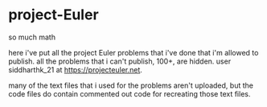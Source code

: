 # project-Euler
so much math

here i've put all the project Euler problems that i've done that i'm allowed to publish. all the problems that i can't publish, 100+, are hidden. user siddharthk_21 at https://projecteuler.net. 

many of the text files that i used for the problems aren't uploaded, but the code files do contain commented out code for recreating those text files. 
